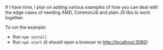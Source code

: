If I have time, I plan on adding various examples of how you can deal with the edge cases of needing AMD, CommonJS and plain JS libs to work together.

To run the example:

* Run `npm install`
* Run `npm start` (it should open a browser to <http://localhost:3080>)